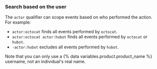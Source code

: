 ### Search based on the user

The `actor` qualifier can scope events based on who performed the action. For example:

* `actor:octocat` finds all events performed by `octocat`.
* `actor:octocat actor:hubot` finds all events performed by `octocat` or `hubot`.
* `-actor:hubot` excludes all events performed by `hubot`.

Note that you can only use a {% data variables.product.product_name %} username, not an individual's real name.
